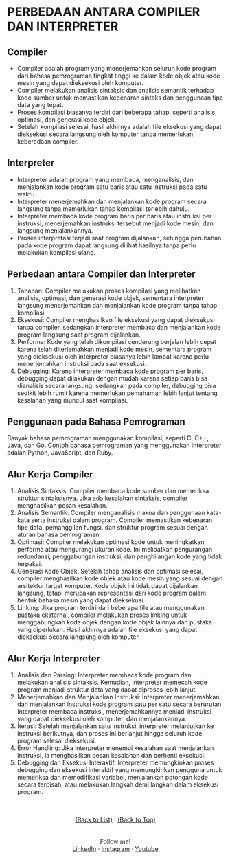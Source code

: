 # PERBEDAAN ANTARA COMPILER DAN INTERPRETER

<div id="top"></div>

<!-- GETTING STARTED -->

## Compiler

- Compiler adalah program yang menerjemahkan seluruh kode program dari bahasa pemrograman tingkat tinggi ke dalam kode objek atau kode mesin yang dapat dieksekusi oleh komputer.
- Compiler melakukan analisis sintaksis dan analisis semantik terhadap kode sumber untuk memastikan kebenaran sintaks dan penggunaan tipe data yang tepat.
- Proses kompilasi biasanya terdiri dari beberapa tahap, seperti analisis, optimasi, dan generasi kode objek.
- Setelah kompilasi selesai, hasil akhirnya adalah file eksekusi yang dapat dieksekusi secara langsung oleh komputer tanpa memerlukan keberadaan compiler.

## Interpreter

- Interpreter adalah program yang membaca, menganalisis, dan menjalankan kode program satu baris atau satu instruksi pada satu waktu.
- Interpreter menerjemahkan dan menjalankan kode program secara langsung tanpa memerlukan tahap kompilasi terlebih dahulu.
- Interpreter membaca kode program baris per baris atau instruksi per instruksi, menerjemahkan instruksi tersebut menjadi kode mesin, dan langsung menjalankannya.
- Proses interpretasi terjadi saat program dijalankan, sehingga perubahan pada kode program dapat langsung dilihat hasilnya tanpa perlu melakukan kompilasi ulang.

## Perbedaan antara Compiler dan Interpreter

1. Tahapan: Compiler melakukan proses kompilasi yang melibatkan analisis, optimasi, dan generasi kode objek, sementara interpreter langsung menerjemahkan dan menjalankan kode program tanpa tahap kompilasi.
2. Eksekusi: Compiler menghasilkan file eksekusi yang dapat dieksekusi tanpa compiler, sedangkan interpreter membaca dan menjalankan kode program langsung saat program dijalankan.
3. Performa: Kode yang telah dikompilasi cenderung berjalan lebih cepat karena telah diterjemahkan menjadi kode mesin, sementara program yang dieksekusi oleh interpreter biasanya lebih lambat karena perlu menerjemahkan instruksi pada saat eksekusi.
4. Debugging: Karena interpreter membaca kode program per baris, debugging dapat dilakukan dengan mudah karena setiap baris bisa dianalisis secara langsung, sedangkan pada compiler, debugging bisa sedikit lebih rumit karena memerlukan pemahaman lebih lanjut tentang kesalahan yang muncul saat kompilasi.

## Penggunaan pada Bahasa Pemrograman

Banyak bahasa pemrograman menggunakan kompilasi, seperti C, C++, Java, dan Go. Contoh bahasa pemrograman yang menggunakan interpreter adalah Python, JavaScript, dan Ruby.

## Alur Kerja Compiler

1. Analisis Sintaksis: Compiler membaca kode sumber dan memeriksa struktur sintaksisnya. Jika ada kesalahan sintaksis, compiler menghasilkan pesan kesalahan.
2. Analisis Semantik: Compiler menganalisis makna dan penggunaan kata-kata serta instruksi dalam program. Compiler memastikan kebenaran tipe data, pemanggilan fungsi, dan struktur program sesuai dengan aturan bahasa pemrograman.
3. Optimasi: Compiler melakukan optimasi kode untuk meningkatkan performa atau mengurangi ukuran kode. Ini melibatkan pengurangan redundansi, penggabungan instruksi, dan penghilangan kode yang tidak terpakai.
4. Generasi Kode Objek: Setelah tahap analisis dan optimasi selesai, compiler menghasilkan kode objek atau kode mesin yang sesuai dengan arsitektur target komputer. Kode objek ini tidak dapat dijalankan langsung, tetapi merupakan representasi dari kode program dalam bentuk bahasa mesin yang dapat dieksekusi.
5. Linking: Jika program terdiri dari beberapa file atau menggunakan pustaka eksternal, compiler melakukan proses linking untuk menggabungkan kode objek dengan kode objek lainnya dan pustaka yang diperlukan. Hasil akhirnya adalah file eksekusi yang dapat dieksekusi secara langsung oleh komputer.

## Alur Kerja Interpreter

1. Analisis dan Parsing: Interpreter membaca kode program dan melakukan analisis sintaksis. Kemudian, interpreter memecah kode program menjadi struktur data yang dapat diproses lebih lanjut.
2. Menerjemahkan dan Menjalankan Instruksi: Interpreter menerjemahkan dan menjalankan instruksi kode program satu per satu secara berurutan. Interpreter membaca instruksi, menerjemahkannya menjadi instruksi yang dapat dieksekusi oleh komputer, dan menjalankannya.
3. Iterasi: Setelah menjalankan satu instruksi, interpreter melanjutkan ke instruksi berikutnya, dan proses ini berlanjut hingga seluruh kode program selesai dieksekusi.
4. Error Handling: Jika interpreter menemui kesalahan saat menjalankan instruksi, ia menghasilkan pesan kesalahan dan berhenti eksekusi.
5. Debugging dan Eksekusi Interaktif: Interpreter memungkinkan proses debugging dan eksekusi interaktif yang memungkinkan pengguna untuk memeriksa dan memodifikasi variabel, menjalankan potongan kode secara terpisah, atau melakukan langkah demi langkah dalam eksekusi program.



<br>
<br>

<div align="center">
  <a href="#list">(Back to List)</a>
  ·
  <a href="#top">(Back to Top)</a>
</div>

<br>
<br>

<div align="center">
    Follow me!<br>
    <a href="https://bit.ly/3Qcg3s4">LinkedIn</a>
    ·
    <a href="https://bit.ly/3oRMMaA">Instagram</a>
    ·
    <a href="https://bit.ly/3zqrTrP">Youtube</a>
</div>
